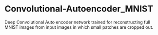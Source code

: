 # Convolutional-Autoencoder_MNIST
Deep Convolutional Auto encoder network trained for reconstructing full MNIST images from input images in which small patches are cropped out.
